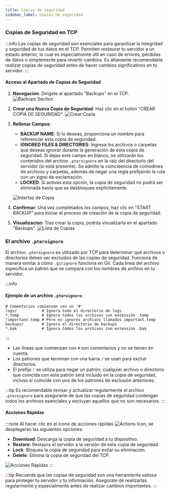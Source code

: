 ```yaml
---
title: Copias de seguridad
sidebar_label: Copias de seguridad
---
```


### Copias de Seguridad en TCP

:::info
Las copias de seguridad son esenciales para garantizar la integridad y seguridad de tus datos en el TCP. Permiten restaurar tu servidor a un estado anterior, lo cual es especialmente útil en caso de errores, pérdidas de datos o simplemente para revertir cambios. Es altamente recomendable realizar copias de seguridad antes de hacer cambios significativos en tu servidor.
:::

#### Acceso al Apartado de Copias de Seguridad

1. **Navegación**: Dirígete al apartado "Backups" en el TCP.
   ![Backups Section](https://cdn.teramont.net/u/eJuPZN.png)

2. **Crear una Nueva Copia de Seguridad**: Haz clic en el botón "CREAR COPIA DE SEGURIDAD".
   ![Crear Copia](https://cdn.teramont.net/u/Vcx22w.png)

3. **Rellenar Campos**:
   - **BACKUP NAME**: Si lo deseas, proporciona un nombre para referenciar esta copia de seguridad.
   - **IGNORED FILES & DIRECTORIES**: Ingresa los archivos o carpetas que deseas ignorar durante la generación de esta copia de seguridad. Si dejas este campo en blanco, se utilizarán los contenidos del archivo `.pteroignore` en la raíz del directorio del servidor (si está presente). Se admite la coincidencia de comodines de archivos y carpetas, además de negar una regla prefijando la ruta con un signo de exclamación.
   - **LOCKED**: Si activas esta opción, la copia de seguridad no podrá ser eliminada hasta que se desbloquee explícitamente.
   
   ![Interfaz de Copia](https://cdn.teramont.net/u/ScloKB.png)

4. **Confirmar**: Una vez completados los campos, haz clic en "START BACKUP" para iniciar el proceso de creación de la copia de seguridad.

5. **Visualización**: Tras crear la copia, podrás visualizarla en el apartado "Backups".
   ![Lista de Copias](https://cdn.teramont.net/u/lQKAb7.png)

### El archivo `.pteroignore`

El archivo `.pteroignore` es utilizado por TCP para determinar qué archivos o directorios deben ser excluidos de las copias de seguridad. Funciona de manera similar a cómo `.gitignore` funciona en Git. Cada línea del archivo especifica un patrón que se compara con los nombres de archivo en tu servidor.

:::info
#### Ejemplo de un archivo `.pteroignore`:

```
# Comentarios comienzan con un '#'
logs/           # Ignora todo el directorio de logs
*.temp          # Ignora todos los archivos con extensión .temp
!important.temp # Pero no ignores archivos llamados important.temp
backups/        # Ignora el directorio de backups
*.bak           # Ignora todos los archivos con extensión .bak
```

:::

- Las líneas que comienzan con `#` son comentarios y no se tienen en cuenta.
- Los patrones que terminan con una barra `/` se usan para excluir directorios.
- El prefijo `!` se utiliza para negar un patrón; cualquier archivo o directorio que coincida con este patrón será incluido en la copia de seguridad, incluso si coincide con uno de los patrones de exclusión anteriores.

:::tip
Es recomendable revisar y actualizar regularmente el archivo `.pteroignore` para asegurarte de que las copias de seguridad contengan todos los archivos esenciales y excluyan aquellos que no son necesarios.
:::   

#### Acciones Rápidas

:::note
Al hacer clic en el ícono de acciones rápidas ![Actions Icon](https://cdn.teramont.net/u/MDCQAa.png), se desplegarán las siguientes opciones:

- **Download**: Descarga la copia de seguridad a tu dispositivo.
- **Restore**: Restaura el servidor a la versión de esta copia de seguridad.
- **Lock**: Bloquea la copia de seguridad para evitar su eliminación.
- **Delete**: Elimina la copia de seguridad del TCP.

![Acciones Rápidas](https://cdn.teramont.net/u/DAsuDJ.png)
:::

:::tip
Recuerda que las copias de seguridad son una herramienta valiosa para proteger tu servidor y tu información. Asegúrate de realizarlas regularmente y especialmente antes de realizar cambios importantes.
:::